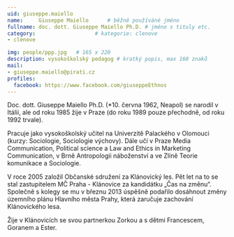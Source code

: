 ```yaml
---
uid: giuseppe.maiello
name:     Giuseppe Maiello  	# běžně používáné jméno
fullname: doc. dott. Giuseppe Maiello Ph.D.	# jméno s tituly etc.
category:                   # kategorie: clenove
- clenove

img: people/ppp.jpg   # 165 x 220
description: vysokoškolský pedagog # kratký popis, max 160 znaků
mail:
- giuseppe.maiello@pirati.cz
profiles:
  facebook: https://www.facebook.com/giuseppeEthnos
---
```


Doc. dott. Giuseppe Maiello Ph.D. (*10. června 1962, Neapol) se narodil v Itálii, ale od roku 1985 žije v Praze (do roku 1989 pouze přechodně, od roku 1992 trvale).

Pracuje jako vysokoškolský učitel na Univerzitě Palackého v Olomouci (kurzy: Sociologie, Sociologie výchovy). Dále učí v Praze Media Communication, Political science a Law and Ethics in Marketing Communication, v Brně Antropologii náboženství a ve Zlíně Teorie komunikace a Sociologie.

V roce 2005 založil Občanské sdružení za Klánovický les. Pět let na to se stal zastupitelem MČ Praha - Klánovice za kandidátku „Čas na změnu“. Společně s kolegy se mu v březnu 2013 úspěšně podařilo dosáhnout změny územního plánu Hlavního města Prahy, která zaručuje zachování Klánovického lesa.

Žije v Klánovicích se svou partnerkou Zorkou a s dětmi Francescem, Goranem a Ester.
